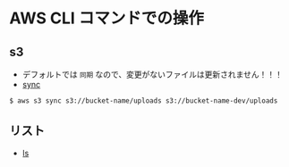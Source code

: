 # AWS CLI コマンドでの操作 
## s3

- デフォルトでは `同期` なので、変更がないファイルは更新されません！！！
- [sync](http://docs.aws.amazon.com/cli/latest/reference/s3/sync.html)

~~~bash
$ aws s3 sync s3://bucket-name/uploads s3://bucket-name-dev/uploads
~~~


## リスト

- [ls](http://docs.aws.amazon.com/cli/latest/reference/s3/ls.html)
